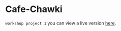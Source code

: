 # Cafe-Chawki
`workshop project 1`
you can view a live version [here](https://chanwarichawki.github.io/1Cafe-Chawki/).
